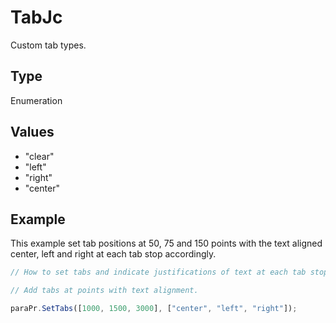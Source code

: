# TabJc

Custom tab types.

## Type

Enumeration

## Values

- "clear"
- "left"
- "right"
- "center"


## Example

This example set tab positions at 50, 75 and 150 points with the text aligned center, left and right at each tab stop accordingly.

```javascript editor-docx
// How to set tabs and indicate justifications of text at each tab stop.

// Add tabs at points with text alignment.

paraPr.SetTabs([1000, 1500, 3000], ["center", "left", "right"]);
```
